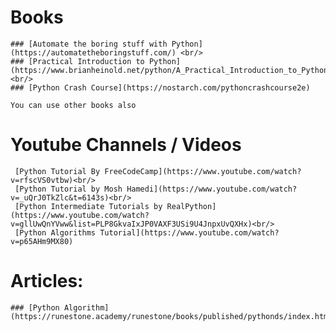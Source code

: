 # Books
    ### [Automate the boring stuff with Python](https://automatetheboringstuff.com/) <br/>
    ### [Practical Introduction to Python](https://www.brianheinold.net/python/A_Practical_Introduction_to_Python_Programming_Heinold.pdf)<br/>
    ### [Python Crash Course](https://nostarch.com/pythoncrashcourse2e)

    You can use other books also

# Youtube Channels / Videos
     [Python Tutorial By FreeCodeCamp](https://www.youtube.com/watch?v=rfscVS0vtbw)<br/>
     [Python Tutorial by Mosh Hamedi](https://www.youtube.com/watch?v=_uQrJ0TkZlc&t=6143s)<br/>
     [Python Intermediate Tutorials by RealPython](https://www.youtube.com/watch?v=gllUwQnYVww&list=PLP8GkvaIxJP0VAXF3USi9U4JnpxUvQXHx)<br/>
     [Python Algorithms Tutorial](https://www.youtube.com/watch?v=p65AHm9MX80)


# Articles:
    ### [Python Algorithm](https://runestone.academy/runestone/books/published/pythonds/index.html)


